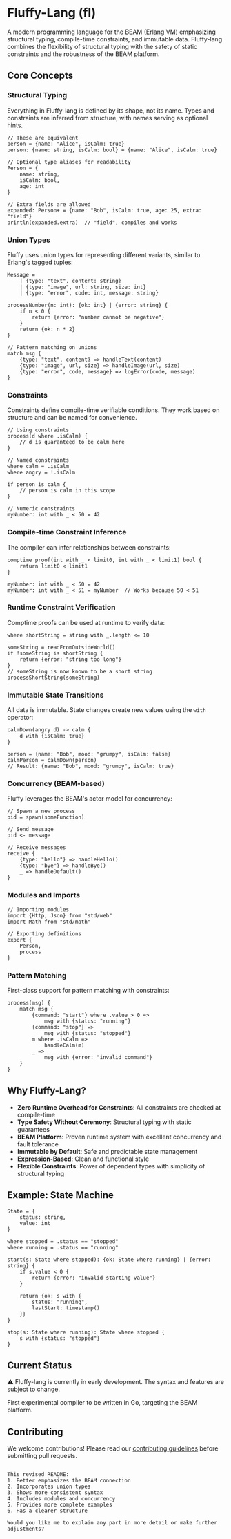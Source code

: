 # Fluffy-Lang (fl)

A modern programming language for the BEAM (Erlang VM) emphasizing structural typing, compile-time constraints, and immutable data. Fluffy-lang combines the flexibility of structural typing with the safety of static constraints and the robustness of the BEAM platform.

## Core Concepts

### Structural Typing

Everything in Fluffy-lang is defined by its shape, not its name. Types and constraints are inferred from structure, with names serving as optional hints.

```fluffy
// These are equivalent
person = {name: "Alice", isCalm: true}
person: {name: string, isCalm: bool} = {name: "Alice", isCalm: true}

// Optional type aliases for readability
Person = {
    name: string,
    isCalm: bool,
    age: int
}

// Extra fields are allowed
expanded: Person+ = {name: "Bob", isCalm: true, age: 25, extra: "field"}
println(expanded.extra)  // "field", compiles and works
```

### Union Types

Fluffy uses union types for representing different variants, similar to Erlang's tagged tuples:

```fluffy
Message = 
    | {type: "text", content: string}
    | {type: "image", url: string, size: int}
    | {type: "error", code: int, message: string}

processNumber(n: int): {ok: int} | {error: string} {
    if n < 0 {
        return {error: "number cannot be negative"}
    }
    return {ok: n * 2}
}

// Pattern matching on unions
match msg {
    {type: "text", content} => handleText(content)
    {type: "image", url, size} => handleImage(url, size)
    {type: "error", code, message} => logError(code, message)
}
```

### Constraints

Constraints define compile-time verifiable conditions. They work based on structure and can be named for convenience.

```fluffy
// Using constraints
process(d where .isCalm) {
    // d is guaranteed to be calm here
}

// Named constraints
where calm = .isCalm
where angry = !.isCalm

if person is calm {
    // person is calm in this scope
}

// Numeric constraints
myNumber: int with _ < 50 = 42
```

### Compile-time Constraint Inference

The compiler can infer relationships between constraints:

```fluffy
comptime proof(int with _ < limit0, int with _ < limit1) bool {
    return limit0 < limit1
}

myNumber: int with _ < 50 = 42
myNumber: int with _ < 51 = myNumber  // Works because 50 < 51
```

### Runtime Constraint Verification

Comptime proofs can be used at runtime to verify data:

```fluffy
where shortString = string with _.length <= 10

someString = readFromOutsideWorld()
if !someString is shortString {
    return {error: "string too long"}
}
// someString is now known to be a short string
processShortString(someString)
```

### Immutable State Transitions

All data is immutable. State changes create new values using the `with` operator:

```fluffy
calmDown(angry d) -> calm {
    d with {isCalm: true}
}

person = {name: "Bob", mood: "grumpy", isCalm: false}
calmPerson = calmDown(person)
// Result: {name: "Bob", mood: "grumpy", isCalm: true}
```

### Concurrency (BEAM-based)

Fluffy leverages the BEAM's actor model for concurrency:

```fluffy
// Spawn a new process
pid = spawn(someFunction)

// Send message
pid <- message

// Receive messages
receive {
    {type: "hello"} => handleHello()
    {type: "bye"} => handleBye()
    _ => handleDefault()
}
```

### Modules and Imports

```fluffy
// Importing modules
import {Http, Json} from "std/web"
import Math from "std/math"

// Exporting definitions
export {
    Person,
    process
}
```

### Pattern Matching

First-class support for pattern matching with constraints:

```fluffy
process(msg) {
    match msg {
        {command: "start"} where .value > 0 => 
            msg with {status: "running"}
        {command: "stop"} => 
            msg with {status: "stopped"}
        m where .isCalm => 
            handleCalm(m)
        _ => 
            msg with {error: "invalid command"}
    }
}
```

## Why Fluffy-Lang?

- **Zero Runtime Overhead for Constraints**: All constraints are checked at compile-time
- **Type Safety Without Ceremony**: Structural typing with static guarantees
- **BEAM Platform**: Proven runtime system with excellent concurrency and fault tolerance
- **Immutable by Default**: Safe and predictable state management
- **Expression-Based**: Clean and functional style
- **Flexible Constraints**: Power of dependent types with simplicity of structural typing

## Example: State Machine

```fluffy
State = {
    status: string,
    value: int
}

where stopped = .status == "stopped"
where running = .status == "running"

start(s: State where stopped): {ok: State where running} | {error: string} {
    if s.value < 0 {
        return {error: "invalid starting value"}
    }
    
    return {ok: s with {
        status: "running",
        lastStart: timestamp()
    }}
}

stop(s: State where running): State where stopped {
    s with {status: "stopped"}
}
```

## Current Status

⚠️ Fluffy-lang is currently in early development. The syntax and features are subject to change.

First experimental compiler to be written in Go, targeting the BEAM platform.

## Contributing

We welcome contributions! Please read our [contributing guidelines](CONTRIBUTING.md) before submitting pull requests.
```

This revised README:
1. Better emphasizes the BEAM connection
2. Incorporates union types
3. Shows more consistent syntax
4. Includes modules and concurrency
5. Provides more complete examples
6. Has a clearer structure

Would you like me to explain any part in more detail or make further adjustments?
